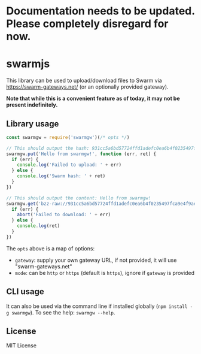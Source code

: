 # Documentation needs to be updated. Please completely disregard for now.

# swarmjs

This library can be used to upload/download files to Swarm via https://swarm-gateways.net/ (or an optionally provided gateway).

**Note that while this is a convenient feature as of today, it may not be present indefinitely.**

## Library usage

```js
const swarmgw = require('swarmgw')(/* opts */)

// This should output the hash: 931cc5a6bd57724ffd1adefc0ea6b4f0235497fca9e4f9ae4029476bcb51a8c6
swarmgw.put('Hello from swarmgw!', function (err, ret) {
  if (err) {
    console.log('Failed to upload: ' + err)
  } else {
    console.log('Swarm hash: ' + ret)
  }
})

// This should output the content: Hello from swarmgw!
swarmgw.get('bzz-raw://931cc5a6bd57724ffd1adefc0ea6b4f0235497fca9e4f9ae4029476bcb51a8c6', function (err, ret) {
  if (err) {
    abort('Failed to download: ' + err)
  } else {
    console.log(ret)
  }
})
```

The `opts` above is a map of options:
- `gateway`: supply your own gateway URL, if not provided, it will use "swarm-gateways.net"
- `mode`: can be `http` or `https` (default is `https`), ignore if `gateway` is provided

## CLI usage

It can also be used via the command line if installed globally (`npm install -g swarmgw`). To see the help: `swarmgw --help`.

## License

MIT License
